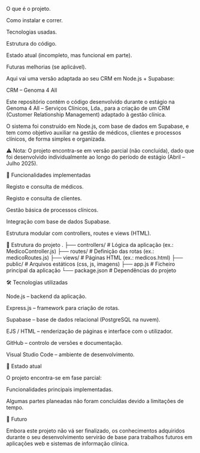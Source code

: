 O que é o projeto.

Como instalar e correr.

Tecnologias usadas.

Estrutura do código.

Estado atual (incompleto, mas funcional em parte).

Futuras melhorias (se aplicável).

Aqui vai uma versão adaptada ao seu CRM em Node.js + Supabase:

CRM – Genoma 4 All

Este repositório contém o código desenvolvido durante o estágio na Genoma 4 All – Serviços Clínicos, Lda., para a criação de um CRM (Customer Relationship Management) adaptado à gestão clínica.

O sistema foi construído em Node.js, com base de dados em Supabase, e tem como objetivo auxiliar na gestão de médicos, clientes e processos clínicos, de forma simples e organizada.

⚠️ Nota: O projeto encontra-se em versão parcial (não concluída), dado que foi desenvolvido individualmente ao longo do período de estágio (Abril – Julho 2025).

🚀 Funcionalidades implementadas

Registo e consulta de médicos.

Registo e consulta de clientes.

Gestão básica de processos clínicos.

Integração com base de dados Supabase.

Estrutura modular com controllers, routes e views (HTML).

📂 Estrutura do projeto
.
├── controllers/      # Lógica da aplicação (ex.: MedicoController.js)
├── routes/           # Definição das rotas (ex.: medicoRoutes.js)
├── views/            # Páginas HTML (ex.: medicos.html)
├── public/           # Arquivos estáticos (css, js, imagens)
├── app.js            # Ficheiro principal da aplicação
└── package.json      # Dependências do projeto

🛠️ Tecnologias utilizadas

Node.js – backend da aplicação.

Express.js – framework para criação de rotas.

Supabase – base de dados relacional (PostgreSQL na nuvem).

EJS / HTML – renderização de páginas e interface com o utilizador.

GitHub – controlo de versões e documentação.

Visual Studio Code – ambiente de desenvolvimento.

📌 Estado atual

O projeto encontra-se em fase parcial:

Funcionalidades principais implementadas.

Algumas partes planeadas não foram concluídas devido a limitações de tempo.

🔮 Futuro

Embora este projeto não vá ser finalizado, os conhecimentos adquiridos durante o seu desenvolvimento servirão de base para trabalhos futuros em aplicações web e sistemas de informação clínica.
